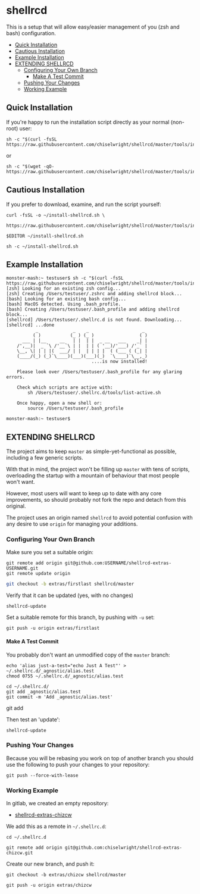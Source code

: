 # shellrcd

This is a setup that will allow easy/easier management of you (zsh and bash)
configuration.

<!-- START doctoc generated TOC please keep comment here to allow auto update -->
<!-- DON'T EDIT THIS SECTION, INSTEAD RE-RUN doctoc TO UPDATE -->


- [Quick Installation](#quick-installation)
- [Cautious Installation](#cautious-installation)
- [Example Installation](#example-installation)
- [EXTENDING SHELLRCD](#extending-shellrcd)
  - [Configuring Your Own Branch](#configuring-your-own-branch)
    - [Make A Test Commit](#make-a-test-commit)
  - [Pushing Your Changes](#pushing-your-changes)
  - [Working Example](#working-example)

<!-- END doctoc generated TOC please keep comment here to allow auto update -->

## Quick Installation

If you're happy to run the installation script directly as your normal
(non-root) user:

```
sh -c "$(curl -fsSL https://raw.githubusercontent.com/chiselwright/shellrcd/master/tools/install.sh)"
```

or

```
sh -c "$(wget -qO- https://raw.githubusercontent.com/chiselwright/shellrcd/master/tools/install.sh)"
```

## Cautious Installation

If you prefer to download, examine, and run the script yourself:

```
curl -fsSL -o ~/install-shellrcd.sh \
    https://raw.githubusercontent.com/chiselwright/shellrcd/master/tools/install.sh

$EDITOR ~/install-shellrcd.sh

sh -c ~/install-shellrcd.sh
```

## Example Installation

```
monster-mash:~ testuser$ sh -c "$(curl -fsSL https://raw.githubusercontent.com/chiselwright/shellrcd/master/tools/install.sh)"
[zsh] Looking for an existing zsh config...
[zsh] Creating /Users/testuser/.zshrc and adding shellrcd block...
[bash] Looking for an existing bash config...
[bash] MacOS detected. Using .bash_profile.
[bash] Creating /Users/testuser/.bash_profile and adding shellrcd block...
[shellrcd] /Users/testuser/.shellrc.d is not found. Downloading...
[shellrcd] ...done
           _             _    _                    _
          ( )           (_ ) (_ )                 ( )
      ___ | |__     __   | |  | |  _ __   ___    _| |
    /',__)|  _ `\ /'__`\ | |  | | ( '__)/'___) /'_` |
    \__, \| | | |(  ___/ | |  | | | |  ( (___ ( (_| |
    (____/(_) (_)`\____)(___)(___)(_)  `\____)`\__,_)
                                ....is now installed!

    Please look over /Users/testuser/.bash_profile for any glaring errors.

    Check which scripts are active with:
        sh /Users/testuser/.shellrc.d/tools/list-active.sh

    Once happy, open a new shell or:
        source /Users/testuser/.bash_profile

monster-mash:~ testuser$
```

## EXTENDING SHELLRCD

The project aims to keep `master` as simple-yet-functional as possible,
including a few generic scripts.

With that in mind, the project won't be filling up `master` with tens of
scripts, overloading the startup with a mountain of behaviour that most people
won't want.

However, most users will want to keep up to date with any core improvements, so
should probably not fork the repo and detach from this original.

The project uses an origin named `shellrcd` to avoid potential confusion with
any desire to use `origin` for managing your additions.

### Configuring Your Own Branch

Make sure you set a suitable origin:

```
git remote add origin git@github.com:USERNAME/shellrcd-extras-USERNAME.git
git remote update origin
```

```sh
git checkout -b extras/firstlast shellrcd/master
```

Verify that it can be updated (yes, with no changes)

```
shellrcd-update
```

Set a suitable remote for this branch, by pushing with `-u` set:

```
git push -u origin extras/firstlast
```

#### Make A Test Commit

You probably don't want an unmodified copy of the `master` branch:

```
echo 'alias just-a-test="echo Just A Test"' > ~/.shellrc.d/_agnostic/alias.test
chmod 0755 ~/.shellrc.d/_agnostic/alias.test

cd ~/.shellrc.d/
git add _agnostic/alias.test
git commit -m 'Add _agnostic/alias.test'
```
git add

Then test an 'update':

```
shellrcd-update
```

### Pushing Your Changes

Because you will be rebasing you work on top of another branch you should use
the following to push your changes to your repository:

```
git push --force-with-lease
```

### Working Example

In gitlab, we created an empty repository:

* [shellrcd-extras-chizcw](https://github.com/chiselwright/shellrcd-extras-chizcw)

We add this as a remote in `~/.shellrc.d`:

```
cd ~/.shellrc.d

git remote add origin git@github.com:chiselwright/shellrcd-extras-chizcw.git
```

Create our new branch, and push it:
```
git checkout -b extras/chizcw shellrcd/master

git push -u origin extras/chizcw
```
